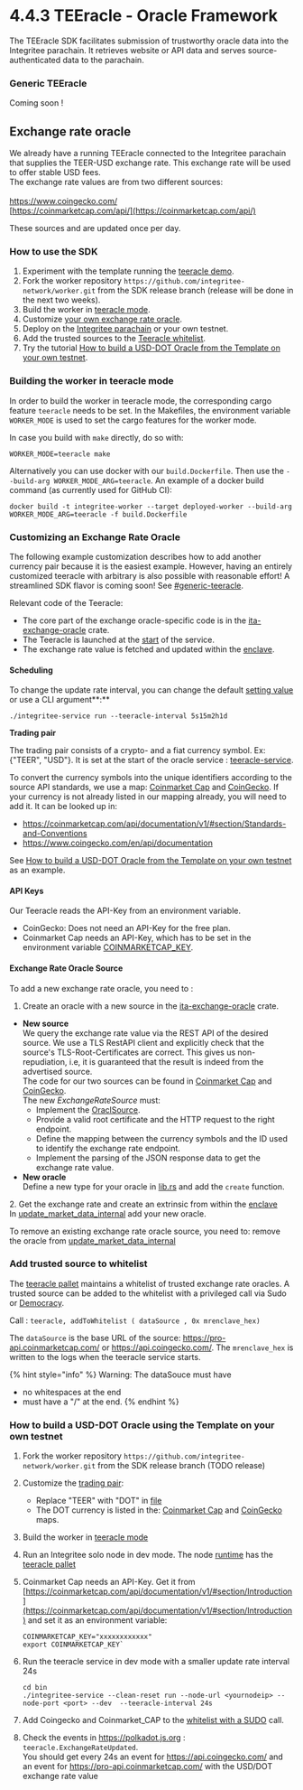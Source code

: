# 4.4.3 TEEracle - Oracle Framework

The TEEracle SDK facilitates submission of trustworthy oracle data into the Integritee parachain. It retrieves website or API data and serves source-authenticated data to the parachain.

### **Generic TEEracle**

Coming soon !

## **Exchange rate oracle**

We already have a running TEEracle connected to the Integritee parachain that supplies the TEER-USD exchange rate. This exchange rate will be used to offer stable USD fees.\
The exchange rate values are from two different sources:\
\
[https://www.coingecko.com/ \
](https://www.coingecko.com/)[https://coinmarketcap.com/api/](https://coinmarketcap.com/api/)

These sources and are updated once per day.

### **How to use the SDK**

1. Experiment with the template running the [teeracle demo​](../4.6-demos/4.6.3-teeracle-demo.md).
2. Fork the worker repository `https://github.com/integritee-network/worker.git` from the SDK release branch (release will be done in the next two weeks).
3. Build the worker in [teeracle mode](4.4.3-teeracle-oracle-framework.md#build-teeracle-mode).
4. Customize [your own exchange rate oracle](4.4.3-teeracle-oracle-framework.md#customize-exchange-rate).
5. Deploy on the [Integritee parachain](4.4.7-integritee-parachain-integration.md) or your own testnet.
6. Add the trusted sources to the [Teeracle whitelist](4.4.3-teeracle-oracle-framework.md#add-to-whitelist).
7. Try the tutorial [How to build a USD-DOT Oracle from the Template on your own testnet](4.4.3-teeracle-oracle-framework.md#usd-dot-oracle).

### **Building the worker in teeracle mode** <a href="#build-teeracle-mode" id="build-teeracle-mode"></a>

In order to build the worker in teeracle mode, the corresponding cargo feature `teeracle` needs to be set. In the Makefiles, the environment variable `WORKER_MODE` is used to set the cargo features for the worker mode.

In case you build with `make` directly, do so with:

```
WORKER_MODE=teeracle make
```

Alternatively you can use docker with our `build.Dockerfile`. Then use the `--build-arg WORKER_MODE_ARG=teeracle`. An example of a docker build command (as currently used for GitHub CI):

```
docker build -t integritee-worker --target deployed-worker --build-arg WORKER_MODE_ARG=teeracle -f build.Dockerfile 
```

### **Customizing an Exchange Rate Oracle** <a href="#customize-exchange-rate" id="customize-exchange-rate"></a>

The following example customization describes how to add another currency pair because it is the easiest example. However, having an entirely customized teeracle with arbitrary is also possible with reasonable effort! A streamlined SDK flavor is coming soon! See [#generic-teeracle](4.4.3-teeracle-oracle-framework.md#generic-teeracle "mention").

Relevant code of the Teeracle:

* The core part of the exchange oracle-specific code is in the [ita-exchange-oracle](https://github.com/integritee-network/worker/tree/master/app-libs/exchange-oracle) crate.
* The Teeracle is launched at the [start](https://github.com/integritee-network/worker/blob/2471cc52cf0377323886a43b0e7c2e9181265a67/service/src/main.rs#L478) of the service.
* The exchange rate value is fetched and updated within the [enclave](https://github.com/integritee-network/worker/blob/2471cc52cf0377323886a43b0e7c2e9181265a67/enclave-runtime/src/teeracle/mod.rs#L86).

#### **Scheduling**

To change the update rate interval, you can change the default [setting value](https://github.com/integritee-network/worker/blob/2471cc52cf0377323886a43b0e7c2e9181265a67/core-primitives/settings/src/lib.rs#L116) or use a CLI argument**:**

```
./integritee-service run --teeracle-interval 5s15m2h1d
```

**Trading pair**

The trading pair consists of a crypto- and a fiat currency symbol. Ex: {"TEER", "USD"}. It is set at the start of the oracle service : [teeracle-service](https://github.com/integritee-network/worker/blob/2471cc52cf0377323886a43b0e7c2e9181265a67/service/src/teeracle/mod.rs#L57).

To convert the currency symbols into the unique identifiers according to the source API standards, we use a map: [Coinmarket Cap](https://github.com/integritee-network/worker/blob/2471cc52cf0377323886a43b0e7c2e9181265a67/app-libs/exchange-oracle/src/coin\_market\_cap.rs#L48) and [CoinGecko](https://github.com/integritee-network/worker/blob/2471cc52cf0377323886a43b0e7c2e9181265a67/app-libs/exchange-oracle/src/coin\_gecko.rs#L50). If your currency is not already listed in our mapping already, you will need to add it. It can be looked up in:

* https://coinmarketcap.com/api/documentation/v1/#section/Standards-and-Conventions
* https://www.coingecko.com/en/api/documentation

See [How to build a USD-DOT Oracle from the Template on your own testnet](4.4.3-teeracle-oracle-framework.md#usd-dot-oracle) as an example.

#### **API Keys**

Our Teeracle reads the API-Key from an environment variable.

* CoinGecko: Does not need an API-Key for the free plan.
* Coinmarket Cap needs an API-Key, which has to be set in the environment variable [COINMARKETCAP\_KEY](https://github.com/integritee-network/worker/blob/2471cc52cf0377323886a43b0e7c2e9181265a67/app-libs/exchange-oracle/src/coin\_market\_cap.rs#L51).

#### **Exchange Rate Oracle Source**

To add a new exchange rate oracle, you need to :

1. Create an oracle with a new source in the [ita-exchange-oracle](https://github.com/integritee-network/worker/tree/master/app-libs/exchange-oracle) crate.

* **New source**\
  We query the exchange rate value via the REST API of the desired source. We use a TLS RestAPI client and explicitly check that the source's TLS-Root-Certificates are correct. This gives us non-repudiation, i.e, it is guaranteed that the result is indeed from the advertised source.\
  The code for our two sources can be found in [Coinmarket Cap](https://github.com/integritee-network/worker/blob/master/app-libs/exchange-oracle/src/coin\_market\_cap.rs) and [CoinGecko](https://github.com/integritee-network/worker/blob/master/app-libs/exchange-oracle/src/coin\_gecko.rs).\
  The new _ExchangeRateSource_ must:
  * Implement the [OraclSource](https://github.com/integritee-network/worker/blob/b52be1d355f04e62be5f61d2d9fd2a0ac2fa38a1/app-libs/exchange-oracle/src/exchange\_rate\_oracle.rs#L36).
  * Provide a valid root certificate and the HTTP request to the right endpoint.
  * Define the mapping between the currency symbols and the ID used to identify the exchange rate endpoint.
  * Implement the parsing of the JSON response data to get the exchange rate value.
* **New oracle**\
  Define a new type for your oracle in [lib.rs](https://github.com/integritee-network/worker/blob/master/app-libs/exchange-oracle/src/lib.rs) and add the `create` function.

2\. Get the exchange rate and create an extrinsic from within the [enclave](https://github.com/integritee-network/worker/blob/2471cc52cf0377323886a43b0e7c2e9181265a67/enclave-runtime/src/teeracle/mod.rs#L119)\
In [update\_market\_data\_internal](https://github.com/integritee-network/worker/blob/b52be1d355f04e62be5f61d2d9fd2a0ac2fa38a1/enclave-runtime/src/teeracle/mod.rs#L86) add your new oracle.

To remove an existing exchange rate oracle source, you need to: remove the oracle from [update\_market\_data\_internal](https://github.com/integritee-network/worker/blob/b52be1d355f04e62be5f61d2d9fd2a0ac2fa38a1/enclave-runtime/src/teeracle/mod.rs#L86)

### **Add trusted source to whitelist** <a href="#add-to-whitelist" id="add-to-whitelist"></a>

The [teeracle pallet](https://github.com/integritee-network/pallets/tree/master/teeracle/src) maintains a whitelist of trusted exchange rate oracles. A trusted source can be added to the whitelist with a privileged call via Sudo or  [Democracy](2.5.4-democracy.md).

Call : `teeracle, addToWhitelist ( dataSource , 0x mrenclave_hex)`

The `dataSource` is the base URL of the source: https://pro-api.coinmarketcap.com/ or https://api.coingecko.com/. The `mrenclave_hex` is written to the logs when the teeracle service starts.

{% hint style="info" %}
Warning: The dataSouce must have

* no whitespaces at the end
* must have a "/" at the end.
{% endhint %}

### **How to build a USD-DOT Oracle using the Template on your own testnet** <a href="#usd-dot-oracle" id="usd-dot-oracle"></a>

1. Fork the worker repository `https://github.com/integritee-network/worker.git` from the SDK release branch (TODO release)
2. Customize the [trading pair](4.4.3-teeracle-oracle-framework.md#customize-tarding-pair):
   * Replace "TEER" with "DOT" in [file](https://github.com/integritee-network/worker/blob/2471cc52cf0377323886a43b0e7c2e9181265a67/service/src/teeracle/mod.rs#L57)
   * The DOT currency is listed in the: [Coinmarket Cap](https://github.com/integritee-network/worker/blob/2471cc52cf0377323886a43b0e7c2e9181265a67/app-libs/exchange-oracle/src/coin\_market\_cap.rs#L48) and [CoinGecko](https://github.com/integritee-network/worker/blob/2471cc52cf0377323886a43b0e7c2e9181265a67/app-libs/exchange-oracle/src/coin\_gecko.rs#L50) maps.
3. Build the worker in [teeracle mode](4.4.3-teeracle-oracle-framework.md#build-teeracle-mode)
4. Run an Integritee solo node in dev mode. The node [runtime](https://github.com/integritee-network/integritee-node/blob/268a0d22dc598ae82515e57406c8044ddda5219f/runtime/src/lib.rs#L646) has the [teeracle pallet](https://github.com/integritee-network/pallets/tree/master/teeracle/src)
5.  Coinmarket Cap needs an API-Key. Get it from [https://coinmarketcap.com/api/documentation/v1/#section/Introduction](https://coinmarketcap.com/api/documentation/v1/#section/Introduction)  and set it as an environment variable:

    ```
    COINMARKETCAP_KEY="xxxxxxxxxxxx"
    export COINMARKETCAP_KEY` 
    ```
6.  Run the teeracle service in dev mode with a smaller update rate interval 24s

    ```
    cd bin
    ./integritee-service --clean-reset run --node-url <yournodeip> --node-port <port> --dev  --teeracle-interval 24s
    ```
7. Add Coingecko and Coinmarket\_CAP to the [whitelist with a SUDO](4.4.3-teeracle-oracle-framework.md#add-to-whitelist) call.
8. Check the events in https://polkadot.js.org : `teeracle.ExchangeRateUpdated`.\
   You should get every 24s an event for https://api.coingecko.com/ and an event for https://pro-api.coinmarketcap.com/ with the USD/DOT exchange rate value
